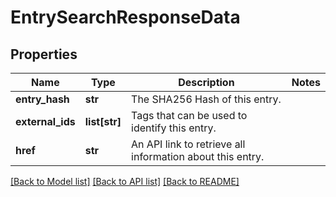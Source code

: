 # EntrySearchResponseData

## Properties
Name | Type | Description | Notes
------------ | ------------- | ------------- | -------------
**entry_hash** | **str** | The SHA256 Hash of this entry. | 
**external_ids** | **list[str]** | Tags that can be used to identify this entry. | 
**href** | **str** | An API link to retrieve all information about this entry. | 

[[Back to Model list]](../README.md#documentation-for-models) [[Back to API list]](../README.md#documentation-for-api-endpoints) [[Back to README]](../README.md)


